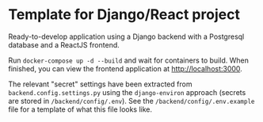 # Template for Django/React project

Ready-to-develop application using a Django backend with a Postgresql database and a ReactJS frontend.

Run `docker-compose up -d --build` and wait for containers to build. When finished, you can view the frontend application at [http://localhost:3000](http://localhost:3000).

The relevant "secret" settings have been extracted from `backend.config.settings.py` using the `django-environ` approach (secrets are stored in `/backend/config/.env`). See the `/backend/config/.env.example` file for a template of what this file looks like.